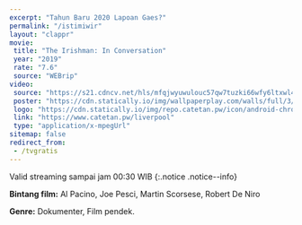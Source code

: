 ```yaml
---
excerpt: "Tahun Baru 2020 Lapoan Gaes?"
permalink: "/istimiwir"
layout: "clappr"
movie:
 title: "The Irishman: In Conversation"
 year: "2019"
 rate: "7.6"
 source: "WEBrip"
video:
 source: "https://s21.cdncv.net/hls/mfqjwyuwulouc57qw7tuzki66wfy6ltxwl4cbhcpq,zdthkghwbylpll6tq7a,tqthkghwbybg6lfh2la,.urlset/master.m3u8"
 poster: "https://cdn.statically.io/img/wallpaperplay.com/walls/full/3/5/a/324285.jpg?w=480&quality=80&format=webp"
 logo: "https://cdn.statically.io/img/repo.catetan.pw/icon/android-chrome-512x512.png?w=50"
 link: "https://www.catetan.pw/liverpool"
 type: "application/x-mpegUrl"
sitemap: false
redirect_from:
 - /tvgratis
---
```

Valid streaming sampai jam 00:30 WIB
{:.notice .notice--info}

**Bintang film:** Al Pacino, Joe Pesci, Martin Scorsese, Robert De Niro

**Genre:** Dokumenter, Film pendek.
